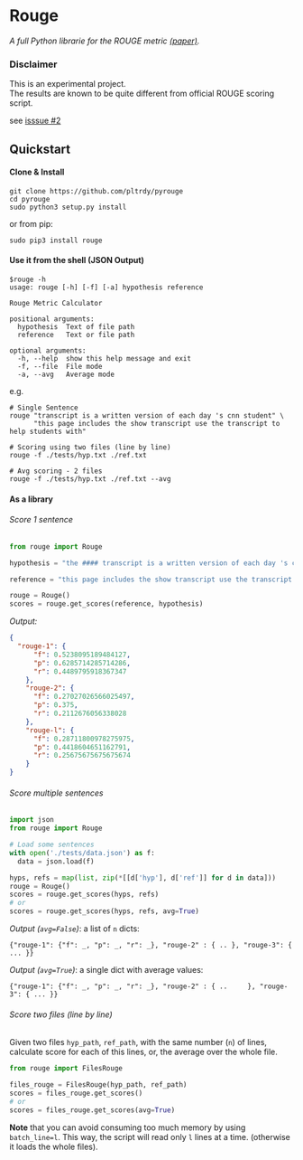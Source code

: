 # Rouge
*A full Python librarie for the ROUGE metric [(paper)](http://www.aclweb.org/anthology/W04-1013).*

### Disclaimer
This is an experimental project.   
The results are known to be quite different from official ROUGE scoring script. 

see [isssue #2](https://github.com/pltrdy/rouge/issues/2)

## Quickstart
#### Clone & Install
```shell
git clone https://github.com/pltrdy/pyrouge
cd pyrouge
sudo python3 setup.py install
```
or from pip:
```
sudo pip3 install rouge
```
#### Use it from the shell (JSON Output)
```
$rouge -h
usage: rouge [-h] [-f] [-a] hypothesis reference

Rouge Metric Calculator

positional arguments:
  hypothesis  Text of file path
  reference   Text or file path

optional arguments:
  -h, --help  show this help message and exit
  -f, --file  File mode
  -a, --avg   Average mode

```

e.g. 


```shell
# Single Sentence
rouge "transcript is a written version of each day 's cnn student" \
      "this page includes the show transcript use the transcript to help students with"

# Scoring using two files (line by line)
rouge -f ./tests/hyp.txt ./ref.txt

# Avg scoring - 2 files
rouge -f ./tests/hyp.txt ./ref.txt --avg
```

#### As a library

###### Score 1 sentence

```python
from rouge import Rouge 

hypothesis = "the #### transcript is a written version of each day 's cnn student news program use this transcript to he    lp students with reading comprehension and vocabulary use the weekly newsquiz to test your knowledge of storie s you     saw on cnn student news"

reference = "this page includes the show transcript use the transcript to help students with reading comprehension and     vocabulary at the bottom of the page , comment for a chance to be mentioned on cnn student news . you must be a teac    her or a student age # # or older to request a mention on the cnn student news roll call . the weekly newsquiz tests     students ' knowledge of even ts in the news"

rouge = Rouge()
scores = rouge.get_scores(reference, hypothesis)
```

*Output:*

```json
{
  "rouge-1": {
      "f": 0.5238095189484127,
      "p": 0.6285714285714286,
      "r": 0.4489795918367347
    },  
    "rouge-2": {
      "f": 0.27027026566025497,
      "p": 0.375,
      "r": 0.2112676056338028
    },  
    "rouge-l": {
      "f": 0.28711800978275975,
      "p": 0.4418604651162791,
      "r": 0.25675675675675674
    }
}  
```

###### Score multiple sentences
```python
import json
from rouge import Rouge

# Load some sentences
with open('./tests/data.json') as f:
  data = json.load(f)

hyps, refs = map(list, zip(*[[d['hyp'], d['ref']] for d in data]))
rouge = Rouge()
scores = rouge.get_scores(hyps, refs)
# or
scores = rouge.get_scores(hyps, refs, avg=True)
```

*Output (`avg=False`)*: a list of `n` dicts:

```
{"rouge-1": {"f": _, "p": _, "r": _}, "rouge-2" : { .. }, "rouge-3": { ... }}
```


*Output (`avg=True`)*: a single dict with average values:

```
{"rouge-1": {"f": _, "p": _, "r": _}, "rouge-2" : { ..     }, "rouge-3": { ... }}
``` 

###### Score two files (line by line)
Given two files `hyp_path`, `ref_path`, with the same number (`n`) of lines, calculate score for each of this lines, or, the average over the whole file. 

```python
from rouge import FilesRouge

files_rouge = FilesRouge(hyp_path, ref_path)
scores = files_rouge.get_scores()
# or
scores = files_rouge.get_scores(avg=True)
```

**Note** that you can avoid consuming too much memory by using `batch_line=l`. This way, the script will read only `l` lines at a time. (otherwise it loads the whole files). 
